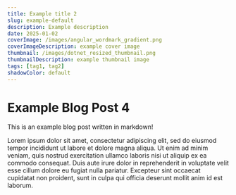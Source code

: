 ```yaml
---
title: Example title 2
slug: example-default
description: Example description
date: 2025-01-02
coverImage: /images/angular_wordmark_gradient.png
coverImageDescription: example cover image
thumbnail: /images/dotnet_resized_thumbnail.png
thumbnailDescription: example thumbnail image
tags: [tag1, tag2]
shadowColor: default
---
```


# Example Blog Post 4

This is an example blog post written in markdown!

Lorem ipsum dolor sit amet, consectetur adipiscing elit, sed do eiusmod tempor incididunt ut labore et dolore magna aliqua. Ut enim ad minim veniam, quis nostrud exercitation ullamco laboris nisi ut aliquip ex ea commodo consequat. Duis aute irure dolor in reprehenderit in voluptate velit esse cillum dolore eu fugiat nulla pariatur. Excepteur sint occaecat cupidatat non proident, sunt in culpa qui officia deserunt mollit anim id est laborum.
